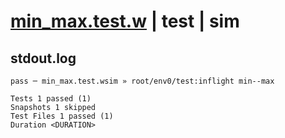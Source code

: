 # [min_max.test.w](../../../../../../tests/sdk_tests/math/min_max.test.w) | test | sim

## stdout.log
```log
pass ─ min_max.test.wsim » root/env0/test:inflight min--max

Tests 1 passed (1)
Snapshots 1 skipped
Test Files 1 passed (1)
Duration <DURATION>
```

